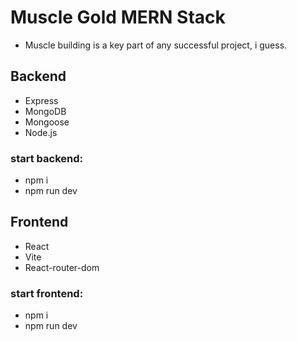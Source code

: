 # Muscle Gold MERN Stack

- Muscle building is a key part of any successful project, i guess.

## Backend

- Express
- MongoDB
- Mongoose
- Node.js

### start backend:

- npm i
- npm run dev

## Frontend

- React
- Vite
- React-router-dom

### start frontend:

- npm i
- npm run dev
